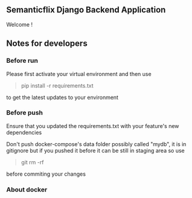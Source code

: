 ## Semanticflix Django Backend Application 

Welcome !

## Notes for developers 

### Before run 
Please first activate your virtual environment and then use 

> pip install -r requirements.txt 

to get the latest updates to your environment 

### Before push 

Ensure that you updated the requirements.txt with your feature's new dependencies 

Don't push docker-compose's data folder possibly called "mydb", it is in gitignore but if you pushed it before it can be still in staging area so use  

> git rm -rf <foldername> 

before commiting your changes 


### About docker 

